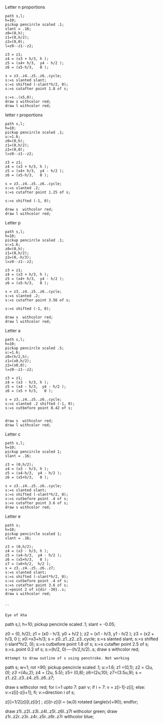 Letter n proportions

```
path s,l;
h=10;
pickup pencircle scaled .1;
slant = .16;
z0=(0,h);
z1=(0,h/2);
z2=(0,0);
l=z0--z1--z2;

z3 = z1;
z4 = (x3 + h/3, h );
z5 = (x4+ h/3,  y4 - h/2 );
z6 = (x5-h/3,   0 );

s = z3..z4..z5..z6..cycle;
s:=s slanted slant;
s:=s shifted (-slant*h/2, 0);
s:=s cutafter point 1.8 of s;

s:=s..(x5,0);
draw s withcolor red;
draw l withcolor red;
```

letter r proportions
```
path s,l;
h=10;
pickup pencircle scaled .1;
u:=1.6;
z0=(0,h);
z1=(0,h/2);
z2=(0,0);
l=z0--z1--z2;

z3 = z1;
z4 = (x3 + h/3, h );
z5 = (x4+ h/3,  y4 - h/2 );
z6 = (x5-h/3,   0 );

s = z3..z4..z5..z6..cycle;
s:=s slanted .2;
s:=s cutafter point 1.25 of s;

s:=s shifted (-1, 0);

draw s  withcolor red;
draw l withcolor red;
```

Letter p
```
path s,l;
h=10;
pickup pencircle scaled .1;
u:=1.6;
z0=(0,h);
z1=(0,h/2);
z2=(0,-h/3);
l=z0--z1--z2;

z3 = z1;
z4 = (x3 + h/3, h );
z5 = (x4+ h/3,  y4 - h/2 );
z6 = (x5-h/3,   0 );

s = z3..z4..z5..z6..cycle;
s:=s slanted .2;
s:=s cutafter point 3.56 of s;

s:=s shifted (-1, 0);

draw s  withcolor red;
draw l withcolor red;
```


Letter a
```
path s,l;
h=10;
pickup pencircle scaled .5;
u:=1.6;
z0=(h/2,h);
z1=(x0,h/2);
z2=(x0,0);
l=z0--z1--z2;

z3 = z1;
z4 = (x3 - h/3, h );
z5 = (x4 - h/3,  y4 - h/2 );
z6 = (x5 + h/3,   0 );

s = z3..z4..z5..z6..cycle;
s:=s slanted .2 shifted (-1, 0);
s:=s cutbefore point 0.42 of s;


draw s  withcolor red;
draw l withcolor red;
```

Letter c
```
path s,l;
h=10;
pickup pencircle scaled 1;
slant = .16;

z3 = (0,h/2);
z4 = (x3 - h/3, h );
z5 = (x4-h/3,  y4 - h/2 );
z6 = (x5+h/3,   0 );

s = z3..z4..z5..z6..cycle;
s:=s slanted slant;
s:=s shifted (-slant*h/2, 0);
s:=s cutbefore point .4 of s;
s:=s cutafter point 3.6 of s;
draw s withcolor red;

 ```

Letter e
```
path s;
h=10;
pickup pencircle scaled 1;
slant = .16;

z3 = (0,h/2);
z4 = (x3 - h/3, h );
z5 = (x4-h/3,  y4 - h/2 );
z6 = (x5+h/3,   0 );
z7 = (x6+h/2,  h/2 );
s = z3..z4..z5..z6..z7;
s:=s slanted slant;
s:=s shifted (-slant*h/2, 0);
s:=s cutbefore point .4 of s;
s:=s cutafter point 3.6 of s;
s:=point 2 of s{dir -30}..s;
draw s withcolor red;


``

Eye of kha
```
path s,l;
h=10;
pickup pencircle scaled .1;
slant = -0.05;

z0 = (0, h/2);
z1 = (x0 - h/3, y0 + h/2 );
z2 = (x1 - h/3, y1 - h/2 );
z3 = (x2 + h/3, 0 );
x0:=x3+h/3;
s = z0..z1..z2..z3..cycle;
s:=s slanted slant;
s:=s shifted (-slant*h/2, 0);
s:=s cutbefore point 1.8 of s;
s:=s cutafter point 2.5  of s;
s:=s..point 0.2 of s;
s:=(h/2, 0)---(h/2,h/2)..s;
draw s withcolor red;

```
Attempt to draw outline of s using penstroke. Not working
```
path s;
w=1;
rot =90;
pickup pencircle scaled .1;
u:=1.6;
z1 =(0,1);
z2 = (2*u, 0);
z3 =(4*u,2);
z4 = (2u, 5.5);
z5= (0,8);
z6=(2u,10);
z7=(3.5u,9);
s =   z1..z2..z3..z4..z5..z6..z7;

draw s withcolor red;
for i:=1 upto 7:
pair v;
if i = 7:
v = z[i-1]-z[i];
else:
v:=z[i]-z[i+1];
fi;
v:=direction i of s;

z[i]=1/2[z[i]l,z[i]r]  ;
z[i]r-z[i]l  = (w,0) rotated (angle(v)+90);
endfor;

draw z1l..z2l..z3l..z4l..z5l..z6l..z7l withcolor green;
draw z1r..z2r..z3r..z4r..z5r..z6r..z7r withcolor blue;
```

